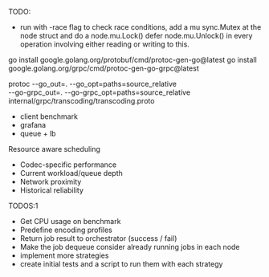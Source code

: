 TODO:

- run with -race flag to check race conditions, add a mu sync.Mutex at the node struct and do a node.mu.Lock() defer node.mu.Unlock() in every operation involving either reading or writing to this.

go install google.golang.org/protobuf/cmd/protoc-gen-go@latest
go install google.golang.org/grpc/cmd/protoc-gen-go-grpc@latest

protoc --go_out=. --go_opt=paths=source_relative \
 --go-grpc_out=. --go-grpc_opt=paths=source_relative \
 internal/grpc/transcoding/transcoding.proto

- client benchmark
- grafana
- queue + lb

Resource aware scheduling

- Codec-specific performance
- Current workload/queue depth
- Network proximity
- Historical reliability


TODOS:1
- Get CPU usage on benchmark
- Predefine encoding profiles
- Return job result to orchestrator (success / fail)
- Make the job dequeue consider already running jobs in each node
- implement more strategies
- create initial tests and a script to run them with each strategy